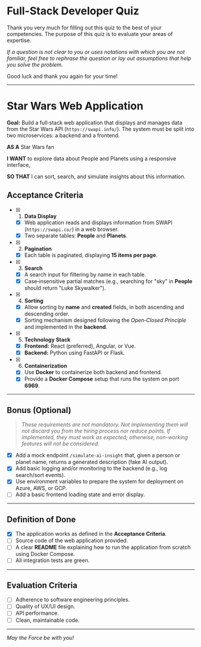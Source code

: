# Full-Stack Developer Quiz

Thank you very much for filling out this quiz to the best of your competencies. The purpose of this quiz is to evaluate your areas of expertise.

_If a question is not clear to you or uses notations with which you are not familiar, feel free to rephrase the question or lay out assumptions that help you solve the problem._

Good luck and thank you again for your time!

---

# Star Wars Web Application

**Goal:** Build a full‑stack web application that displays and manages data from the Star Wars API (`https://swapi.info/`). The system must be split into two microservices: a backend and a frontend.

**AS A** Star Wars fan

**I WANT** to explore data about People and Planets using a responsive interface,

**SO THAT** I can sort, search, and simulate insights about this information.

## Acceptance Criteria

- [x] 1. **Data Display**

  - [x] Web application reads and displays information from SWAPI (`https://swapi.co/`) in a web browser.
  - [x] Two separate tables: **People** and **Planets**.

- [x] 2. **Pagination**

  - [x] Each table is paginated, displaying **15 items per page**.

- [x] 3. **Search**

  - [x] A search input for filtering by name in each table.
  - [x] Case‑insensitive partial matches (e.g., searching for "sky" in **People** should return "Luke Skywalker").

- [x] 4. **Sorting**

  - [x] Allow sorting by **name** and **created** fields, in both ascending and descending order.
  - [x] Sorting mechanism designed following the _Open‑Closed Principle_ and implemented in the **backend**.

- [x] 5. **Technology Stack**

  - [x] **Frontend:** React (preferred), Angular, or Vue.
  - [x] **Backend:** Python using FastAPI or Flask.

- [x] 6. **Containerization**

  - [x] Use **Docker** to containerize both backend and frontend.
  - [x] Provide a **Docker Compose** setup that runs the system on port **6969**.

---

## Bonus (Optional)

> _These requirements are not mandatory. Not implementing them will not discard you from the hiring process nor reduce points. If implemented, they must work as expected; otherwise, non-working features will not be considered._

- [x] Add a mock endpoint `/simulate-ai-insight` that, given a person or planet name, returns a generated description (fake AI output).
- [x] Add basic logging and/or monitoring to the backend (e.g., log search/sort events).
- [x] Use environment variables to prepare the system for deployment on Azure, AWS, or GCP.
- [ ] Add a basic frontend loading state and error display.

---

## Definition of Done

- [x] The application works as defined in the **Acceptance Criteria**.
- [ ] Source code of the web application provided.
- [ ] A clear **README** file explaining how to run the application from scratch using Docker Compose.
- [ ] All integration tests are green.

---

## Evaluation Criteria

- [ ] Adherence to software engineering principles.
- [ ] Quality of UX/UI design.
- [ ] API performance.
- [ ] Clean, maintainable code.

---

_May the Force be with you!_
